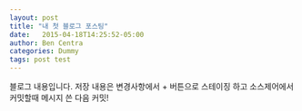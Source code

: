 ```yaml
---
layout: post
title: "내 첫 블로그 포스팅"
date:   2015-04-18T14:25:52-05:00
author: Ben Centra
categories: Dummy
tags: post test
---
```


블로그 내용입니다.
저장 내용은 변경사항에서 + 버튼으로 스테이징 하고
소스제어에서 커밋할때 메시지 쓴 다음 커밋!